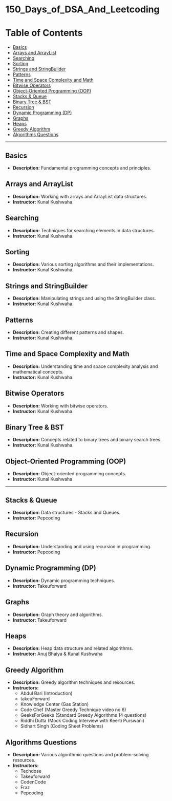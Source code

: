 # 150_Days_of_DSA_And_Leetcoding
# Table of Contents 

- [Basics](#basics)
- [Arrays and ArrayList](#arrays-and-arraylist) 
- [Searching](#searching) 
- [Sorting](#sorting) 
- [Strings and StringBuilder](#strings-and-stringbuilder) 
- [Patterns](#patterns)  
- [Time and Space Complexity and Math](#time-and-space-complexity-and-math)
- [Bitwise Operators](#bitwise-operators)
- [Object-Oriented Programming (OOP)](#object-oriented-programming-oop)  
- [Stacks & Queue](#stacks--queue)
- [Binary Tree & BST](#binary-tree--bst)
- [Recursion](#recursion)
- [Dynamic Programming (DP)](#dynamic-programming-dp)
- [Graphs](#graphs)
- [Heaps](#heaps)
- [Greedy Algorithm](#greedy-algorithm)
- [Algorithms Questions](#algorithms-questions)

---

## Basics
- **Description:** Fundamental programming concepts and principles.

## Arrays and ArrayList
- **Description:** Working with arrays and ArrayList data structures.
- **Instructor:** Kunal Kushwaha.

## Searching
- **Description:** Techniques for searching elements in data structures.
- **Instructor:** Kunal Kushwaha.

## Sorting
- **Description:** Various sorting algorithms and their implementations.
- **Instructor:** Kunal Kushwaha.

## Strings and StringBuilder
- **Description:** Manipulating strings and using the StringBuilder class.
- **Instructor:** Kunal Kushwaha.

## Patterns
- **Description:** Creating different patterns and shapes.
- **Instructor:** Kunal Kushwaha.

## Time and Space Complexity and Math
- **Description:** Understanding time and space complexity analysis and mathematical concepts.
- **Instructor:** Kunal Kushwaha.

## Bitwise Operators
- **Description:** Working with bitwise operators.
- **Instructor:** Kunal Kushwaha.

## Binary Tree & BST
- **Description:** Concepts related to binary trees and binary search trees.
- **Instructor:** Kunal Kushwaha.

## Object-Oriented Programming (OOP)
- **Description:** Object-oriented programming concepts.
- **Instructor:** Kunal Kushwaha

---

## Stacks & Queue
- **Description:** Data structures - Stacks and Queues.
- **Instructor:** Pepcoding 

## Recursion
- **Description:** Understanding and using recursion in programming.
- **Instructor:** Pepcoding 

## Dynamic Programming (DP)
- **Description:** Dynamic programming techniques.
- **Instructor:** Takeuforward 

## Graphs
- **Description:** Graph theory and algorithms.
- **Instructor:** Takeuforward 

## Heaps
- **Description:** Heap data structure and related algorithms.
- **Instructor:** Anuj Bhaiya & Kunal Kushwaha

## Greedy Algorithm
- **Description:** Greedy algorithm techniques and resources.
- **Instructors:** 
  - Abdul Bari (Introduction)
  - takeuForward
  - Knowledge Center (Gas Station)
  - Code Chef (Master Greedy Technique video no 6)
  - GeeksForGeeks (Standard Greedy Algorithms 14 questions)
  - Riddhi Dutta (Mock Coding Interview with Keerti Purswani)
  - Sidhart Singh (Coding Sheet Problems)

## Algorithms Questions
- **Description:** Various algorithmic questions and problem-solving resources.
- **Instructors:** 
  - Techdose 
  - Takeuforward 
  - CodenCode 
  - Fraz 
  - Pepcoding 

